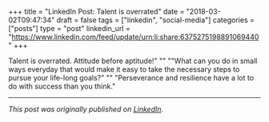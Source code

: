 +++
title = "LinkedIn Post: Talent is overrated"
date = "2018-03-02T09:47:34"
draft = false
tags = ["linkedin", "social-media"]
categories = ["posts"]
type = "post"
linkedin_url = "https://www.linkedin.com/feed/update/urn:li:share:6375275198891069440"
+++

Talent is overrated. Attitude before aptitude!"
""
""What can you do in small ways everyday that would make it easy to take the necessary steps to pursue your life-long goals?"
""
"Perseverance and resilience have a lot to do with success than you think."

---

*This post was originally published on [LinkedIn](https://www.linkedin.com/in/adrianmoreno/recent-activity/all/).*